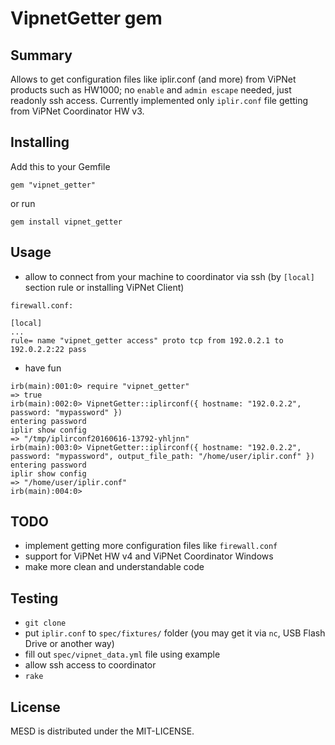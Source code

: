 # VipnetGetter gem

## Summary

Allows to get configuration files like iplir.conf (and more) from ViPNet products such as HW1000; no `enable` and `admin escape` needed, just readonly ssh access. Currently implemented only `iplir.conf` file getting from ViPNet Coordinator HW v3.

## Installing

Add this to your Gemfile

`gem "vipnet_getter"`

or run

`gem install vipnet_getter`

## Usage

* allow to connect from your machine to coordinator via ssh (by `[local]` section rule or installing ViPNet Client)

```
firewall.conf:

[local]
...
rule= name "vipnet_getter access" proto tcp from 192.0.2.1 to 192.0.2.2:22 pass
```

* have fun
```
irb(main):001:0> require "vipnet_getter"
=> true
irb(main):002:0> VipnetGetter::iplirconf({ hostname: "192.0.2.2", password: "mypassword" })
entering password
iplir show config
=> "/tmp/iplirconf20160616-13792-yhljnn"
irb(main):003:0> VipnetGetter::iplirconf({ hostname: "192.0.2.2", password: "mypassword", output_file_path: "/home/user/iplir.conf" })
entering password
iplir show config
=> "/home/user/iplir.conf"
irb(main):004:0>
```

## TODO

* implement getting more configuration files like `firewall.conf`
* support for ViPNet HW v4 and ViPNet Coordinator Windows
* make more clean and understandable code

## Testing

* `git clone`
* put `iplir.conf` to `spec/fixtures/` folder (you may get it via `nc`, USB Flash Drive or another way)
* fill out `spec/vipnet_data.yml` file using example
* allow ssh access to coordinator
* `rake`

## License

MESD is distributed under the MIT-LICENSE.
